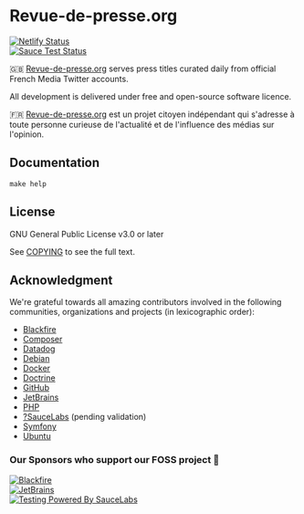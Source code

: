 # Revue-de-presse.org

[![Netlify Status](https://api.netlify.com/api/v1/badges/36f0341f-bb23-47e9-ab0c-ba8b60ec1859/deploy-status)](https://app.netlify.com/sites/org-revue-de-presse/deploys)  
[![Sauce Test Status](https://saucelabs.com/buildstatus/revuedepresse)](https://app.saucelabs.com/u/revuedepresse)

:uk: [Revue-de-presse.org](https://github.com/revuedepresse) serves press titles curated daily from official French Media Twitter accounts.

All development is delivered under free and open-source software licence.

:fr: [Revue-de-presse.org](https://github.com/revuedepresse) est un projet citoyen indépendant qui s'adresse à toute personne curieuse de l'actualité et de l'influence des médias sur l'opinion.

## Documentation

```
make help
```

## License

GNU General Public License v3.0 or later

See [COPYING](./COPYING) to see the full text.


## Acknowledgment

We're grateful towards all amazing contributors involved in the following  
communities, organizations and projects (in lexicographic order):

- [Blackfire](https://blackfire.io)
- [Composer](http://getcomposer.org/)
- [Datadog](https://datadoghq.eu/)
- [Debian](https://www.debian.org/)
- [Docker](docker.com)
- [Doctrine](https://www.doctrine-project.org/)
- [GitHub](https://github.com/)
- [JetBrains](https://jb.gg/OpenSourceSupport)
- [PHP](https://www.php.net/)
- [?SauceLabs](https://saucelabs.com/) (pending validation)
- [Symfony](https://symfony.com/)
- [Ubuntu](https://ubuntu.com/)

### Our Sponsors who support our FOSS project 💙

[![Blackfire](../main/doc/images/blackfire-io.png?raw=true)](https://blackfire.io)  
[![JetBrains](../main/doc/images/jetbrains-logo.png?raw=true)](https://jb.gg/OpenSourceSupport)  
[![Testing Powered By SauceLabs](https://opensource.saucelabs.com/images/opensauce/powered-by-saucelabs-badge-gray.png?sanitize=true "Testing Powered By SauceLabs")](https://saucelabs.com)

